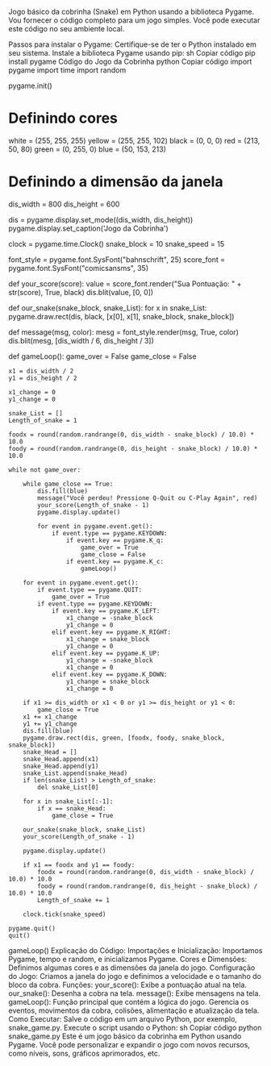 Jogo básico da cobrinha (Snake) em Python usando a biblioteca Pygame. Vou fornecer o código completo para um jogo simples. Você pode executar este código no seu ambiente local.

Passos para instalar o Pygame:
Certifique-se de ter o Python instalado em seu sistema.
Instale a biblioteca Pygame usando pip:
sh
Copiar código
pip install pygame
Código do Jogo da Cobrinha
python
Copiar código
import pygame
import time
import random

pygame.init()

# Definindo cores
white = (255, 255, 255)
yellow = (255, 255, 102)
black = (0, 0, 0)
red = (213, 50, 80)
green = (0, 255, 0)
blue = (50, 153, 213)

# Definindo a dimensão da janela
dis_width = 800
dis_height = 600

dis = pygame.display.set_mode((dis_width, dis_height))
pygame.display.set_caption('Jogo da Cobrinha')

clock = pygame.time.Clock()
snake_block = 10
snake_speed = 15

font_style = pygame.font.SysFont("bahnschrift", 25)
score_font = pygame.font.SysFont("comicsansms", 35)

def your_score(score):
    value = score_font.render("Sua Pontuação: " + str(score), True, black)
    dis.blit(value, [0, 0])

def our_snake(snake_block, snake_List):
    for x in snake_List:
        pygame.draw.rect(dis, black, [x[0], x[1], snake_block, snake_block])

def message(msg, color):
    mesg = font_style.render(msg, True, color)
    dis.blit(mesg, [dis_width / 6, dis_height / 3])

def gameLoop():
    game_over = False
    game_close = False

    x1 = dis_width / 2
    y1 = dis_height / 2

    x1_change = 0
    y1_change = 0

    snake_List = []
    Length_of_snake = 1

    foodx = round(random.randrange(0, dis_width - snake_block) / 10.0) * 10.0
    foody = round(random.randrange(0, dis_height - snake_block) / 10.0) * 10.0

    while not game_over:

        while game_close == True:
            dis.fill(blue)
            message("Você perdeu! Pressione Q-Quit ou C-Play Again", red)
            your_score(Length_of_snake - 1)
            pygame.display.update()

            for event in pygame.event.get():
                if event.type == pygame.KEYDOWN:
                    if event.key == pygame.K_q:
                        game_over = True
                        game_close = False
                    if event.key == pygame.K_c:
                        gameLoop()

        for event in pygame.event.get():
            if event.type == pygame.QUIT:
                game_over = True
            if event.type == pygame.KEYDOWN:
                if event.key == pygame.K_LEFT:
                    x1_change = -snake_block
                    y1_change = 0
                elif event.key == pygame.K_RIGHT:
                    x1_change = snake_block
                    y1_change = 0
                elif event.key == pygame.K_UP:
                    y1_change = -snake_block
                    x1_change = 0
                elif event.key == pygame.K_DOWN:
                    y1_change = snake_block
                    x1_change = 0

        if x1 >= dis_width or x1 < 0 or y1 >= dis_height or y1 < 0:
            game_close = True
        x1 += x1_change
        y1 += y1_change
        dis.fill(blue)
        pygame.draw.rect(dis, green, [foodx, foody, snake_block, snake_block])
        snake_Head = []
        snake_Head.append(x1)
        snake_Head.append(y1)
        snake_List.append(snake_Head)
        if len(snake_List) > Length_of_snake:
            del snake_List[0]

        for x in snake_List[:-1]:
            if x == snake_Head:
                game_close = True

        our_snake(snake_block, snake_List)
        your_score(Length_of_snake - 1)

        pygame.display.update()

        if x1 == foodx and y1 == foody:
            foodx = round(random.randrange(0, dis_width - snake_block) / 10.0) * 10.0
            foody = round(random.randrange(0, dis_height - snake_block) / 10.0) * 10.0
            Length_of_snake += 1

        clock.tick(snake_speed)

    pygame.quit()
    quit()

gameLoop()
Explicação do Código:
Importações e Inicialização: Importamos Pygame, tempo e random, e inicializamos Pygame.
Cores e Dimensões: Definimos algumas cores e as dimensões da janela do jogo.
Configuração do Jogo: Criamos a janela do jogo e definimos a velocidade e o tamanho do bloco da cobra.
Funções:
your_score(): Exibe a pontuação atual na tela.
our_snake(): Desenha a cobra na tela.
message(): Exibe mensagens na tela.
gameLoop(): Função principal que contém a lógica do jogo. Gerencia os eventos, movimentos da cobra, colisões, alimentação e atualização da tela.
Como Executar:
Salve o código em um arquivo Python, por exemplo, snake_game.py.
Execute o script usando o Python:
sh
Copiar código
python snake_game.py
Este é um jogo básico da cobrinha em Python usando Pygame. Você pode personalizar e expandir o jogo com novos recursos, como níveis, sons, gráficos aprimorados, etc.
